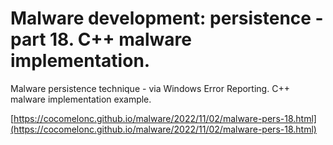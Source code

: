 # Malware development: persistence - part 18. C++ malware implementation.

Malware persistence technique - via Windows Error Reporting. C++ malware implementation example.    

[https://cocomelonc.github.io/malware/2022/11/02/malware-pers-18.html](https://cocomelonc.github.io/malware/2022/11/02/malware-pers-18.html)
